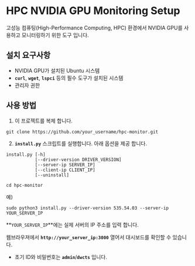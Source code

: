 # **HPC NVIDIA GPU Monitoring Setup**

고성능 컴퓨팅(High-Performance Computing, HPC) 환경에서 NVIDIA GPU를 사용하고 모니터링하기 위한 도구 입니다.

## **설치 요구사항**

- NVIDIA GPU가 설치된 Ubuntu 시스템
- **`curl`**, **`wget`**, **`lspci`** 등의 필수 도구가 설치된 시스템
- 관리자 권한

## **사용 방법**

1. 이 프로젝트를 복제 합니다.

```
git clone https://github.com/your_username/hpc-monitor.git
```

2. **`install.py`** 스크립트를 실행합니다.
아래 옵션을 제공 합니다.
```
install.py [-h]
           [--driver-version DRIVER_VERSION]
           [--server-ip SERVER_IP]
           [--client-ip CLIENT_IP]
           [--uninstall]
```

```
cd hpc-monitor
```

예)
```
sudo python3 install.py --driver-version 535.54.03 --server-ip YOUR_SERVER_IP
```

**`YOUR_SERVER_IP`**에는 실제 서버의 IP 주소를 입력 합니다.

웹브라우져에서 **`http://your_server_ip:3000`** 열어서 대시보드를 확인할 수 있습니다.
- 초기 ID와 비밀번호는 **`admin`**/**`dwcts`** 입니다.